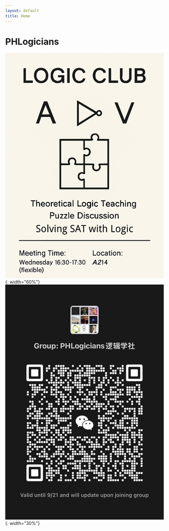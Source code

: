 ```yaml
---
layout: default
title: Home
---
```


# PHLogicians

![](/images/poster.png){: width="60%"}
![](/images/group-qr-code-2025-09-21.png){: width="30%"}
